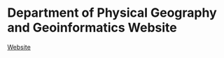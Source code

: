 # Department of Physical Geography and Geoinformatics Website

[Website](https://fyzgis.fns.uniba.sk)

